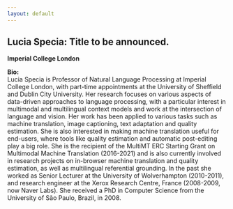 ```yaml
---
layout: default
---
```


## <a name="lucia" id="lucia"></a>Lucia Specia: Title to be announced.

**Imperial College London**

<!---
<block class="image"><img width="200px" src="images/marie.jpg" alt="" /></block>
<block class="image"><img width="200px" src="http://grzegorz.chrupala.me/me.jpg" alt="" /></block>
-->

<!---b>Abstract:</b><br-->

<b>Bio:</b><br>
Lucia Specia is Professor of Natural Language Processing at Imperial College London, with part-time appointments at the University of Sheffield and Dublin City University. Her research focuses on various aspects of data-driven approaches to language processing, with a particular interest in multimodal and multilingual context models and work at the intersection of language and vision. Her work has been applied to various tasks such as machine translation, image captioning, text adaptation and quality estimation. She is also interested in making machine translation useful for end-users, where tools like quality estimation and automatic post-editing play a big role. She is the recipient of the MultiMT ERC Starting Grant on Multimodal Machine Translation (2016-2021) and is also currently involved in research projects on in-browser machine translation and quality estimation, as well as multilingual referential grounding. In the past she worked as Senior Lecturer at the University of Wolverhampton (2010-2011), and research engineer at the Xerox Research Centre, France (2008-2009, now Naver Labs). She received a PhD in Computer Science from the University of São Paulo, Brazil, in 2008.


